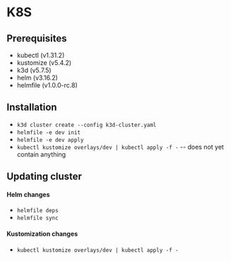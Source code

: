 # K8S

## Prerequisites

- kubectl (v1.31.2)
- kustomize (v5.4.2)
- k3d (v5.7.5)
- helm (v3.16.2)
- helmfile (v1.0.0-rc.8)

## Installation

- `k3d cluster create --config k3d-cluster.yaml`
- `helmfile -e dev init`
- `helmfile -e dev apply`
- `kubectl kustomize overlays/dev | kubectl apply -f -` -- does not yet contain anything

## Updating cluster

#### Helm changes

- `helmfile deps`
- `helmfile sync`

#### Kustomization changes

- `kubectl kustomize overlays/dev | kubectl apply -f -`
